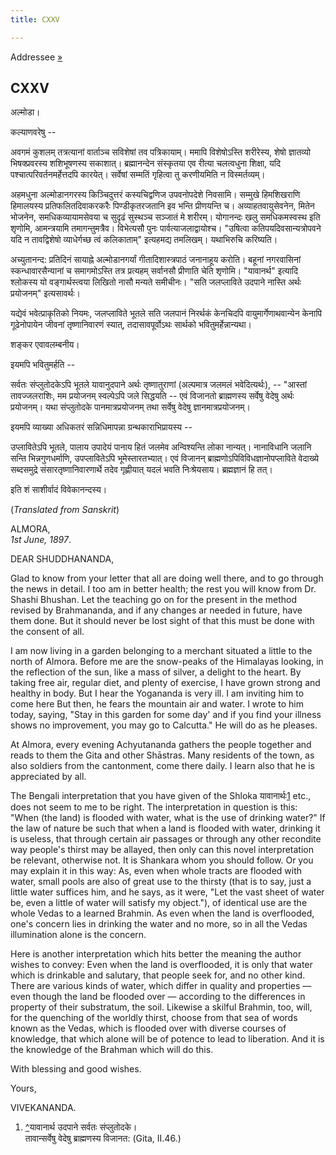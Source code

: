 ```yaml
---
title: CXXV

---
```





  

  
Addressee [»](../../volume_7/epistles_third_series/40_shuddhananda.htm)

## CXXV

अल्मोडा।

कल्याणवरेषु --

अवगमं कुशलम् तत्रत्यानां वार्ताञ्च सविशेषां तव पत्रिकायाम्। ममापि
विशेषोऽस्ति शरीरेस्य, शेषो ज्ञातव्यो भिषक्प्रवरस्य शशिभूषणस्य सकाशात्।
ब्रह्मानन्देन संस्कृतया एव रीत्या चलत्वधुना शिक्षा, यदि
पश्चात्परिवर्तनमर्हेत्तदपि कारयेत्। सर्वेषां सम्मतिं गृहित्वा तु
करणीयमिति न विस्मर्तव्यम्।

अहमधुना अल्मोडानगरस्य किञ्चिदुत्तरं कस्यचिद्वणिज उपवनोपदेशे निवसामि।
सम्मुखे हिमशिखराणि हिमालयस्य प्रतिफलितदिवाकरकरैः पिण्डीकृतरजतानि इव
भन्ति प्रीणयन्ति च। अव्याहतवायुसेवनेन, मितेन भोजनेन, समधिकव्यायामसेवया च
सुदृढं सुस्थञ्च सञ्जातं मे शरीरम्। योगानन्दः खलु समधिकमस्वस्थ इति
शृणोमि, आमन्त्रयामि तमागन्तुमत्रैव। विभेत्यसौ पुनः
पार्वत्याजलाद्वायोश्च। "उषित्वा कतिपयदिवसान्यत्रोपवने यदि न तावद्विशेषो
व्याधेर्गच्छ त्वं कलिकाताम्" इत्यहमद्य तमलिखम्। यथाभिरुचि करिष्यति।

अच्युतानन्द: प्रतिदिनं सायाह्ने अल्मोडानगर्यां गीतादिशास्त्रपाठं
जनानाहूय करोति। बहूनां नगरवासिनां स्कन्धावारसैन्यानां च समागमोऽस्ति तत्र
प्रत्यहम् सर्वानसौ प्रीणाति चेति शृणोमि। "यावानर्थ" इत्यादि श्लोकस्य यो
वङ्गार्थस्त्वया लिखितो नासौ मन्यते समीचीनः। "सति जलप्लाविते उदपाने
नास्ति अर्थः प्रयोजनम्" इत्यसावर्थः।

यद्येवं भवेत्प्राकृतिको नियमः, जलप्लाविते भूतले सति जलपानं निरर्थकं
केनचिदपि वायुमार्गेणाथवान्येन केनापि गूढेनोपायेन जीवनां तृष्णानिवारणं
स्यात्, तदासावपूर्वोऽथः सार्थको भवितुमर्हेन्नान्यथा।

शङ्कर एवावलम्बनीय।

इयमपि भवितुमर्हति --

सर्वतः संप्लुतोदकेऽपि भूतले यावानुदपाने अर्थः तृष्णातुराणां (अल्पमात्र
जलमलं भवेदित्यर्थः), -- "आस्तां तावज्जलराशिः, मम प्रयोजनम् स्वल्पेऽपि
जले सिद्धयति -- एवं विजानतो ब्राह्मणस्य सर्वेषु वेदेषु अर्थः प्रयोजनम्।
यथा संप्लुतोदके पानमात्रप्रयोजनम् तथा सर्वेषु वेदेषु
ज्ञानमात्रप्रयोजनम्।

इयमपि व्याख्या अधिकतरं सन्निधिमापन्ना ग्रन्थकाराभिप्रायस्य --

उप्लावितेऽपि भूतले, पालाय उपादेयं पानाय हितं जलमेव अन्विश्यन्ति लोका
नान्यत्। नानाविधानि जलानि सन्ति भिन्नगुणधर्माणि, उपप्लावितेऽपि
भूमेस्तारतभ्यात्। एवं विजानन् ब्राह्मणोऽपिविविधज्ञानोपप्लाविते वेदाख्ये
सब्दसमुद्रे संसारतृष्णानिवारणार्थे तदेव गृह्णीयात् यदलं भवति
निःश्रेयसाय। ब्रह्मज्ञानं हि तत्।

इति शं साशीर्वादं विवेकानन्दस्य।

(*Translated from Sanskrit*)

ALMORA,  
*1st June, 1897*.

DEAR SHUDDHANANDA,

Glad to know from your letter that all are doing well there, and to go
through the news in detail. I too am in better health; the rest you will
know from Dr. Shashi Bhushan. Let the teaching go on for the present in
the method revised by Brahmananda, and if any changes ar needed in
future, have them done. But it should never be lost sight of that this
must be done with the consent of all.

I am now living in a garden belonging to a merchant situated a little to
the north of Almora. Before me are the snow-peaks of the Himalayas
looking, in the reflection of the sun, like a mass of silver, a delight
to the heart. By taking free air, regular diet, and plenty of exercise,
I have grown strong and healthy in body. But I hear the Yogananda is
very ill. I am inviting him to come here But then, he fears the mountain
air and water. I wrote to him today, saying, "Stay in this garden for
some day' and if you find your illness shows no improvement, you may go
to Calcutta." He will do as he pleases.

At Almora, every evening Achyutananda gathers the people together and
reads to them the Gita and other Shāstras. Many residents of the town,
as also soldiers from the cantonment, come there daily. I learn also
that he is appreciated by all.

The Bengali interpretation that you have given of the
Shloka यावानार्थः[1](#txt2) etc., does not seem to me to be right. The
interpretation in question is this: "When (the land) is flooded with
water, what is the use of drinking water?" If the law of nature be such
that when a land is flooded with water, drinking it is useless, that
through certain air passages or through any other recondite way people's
thirst may be allayed, then only can this novel interpretation be
relevant, otherwise not. It is Shankara whom you should follow. Or you
may explain it in this way: As, even when whole tracts are flooded with
water, small pools are also of great use to the thirsty (that is to say,
just a little water suffices him, and he says, as it were, "Let the vast
sheet of water be, even a little of water will satisfy my object."), of
identical use are the whole Vedas to a learned Brahmin. As even when the
land is overflooded, one's concern lies in drinking the water and no
more, so in all the Vedas illumination alone is the concern.

Here is another interpretation which hits better the meaning the author
wishes to convey: Even when the land is overflooded, it is only that
water which is drinkable and salutary, that people seek for, and no
other kind. There are various kinds of water, which differ in quality
and properties — even though the land be flooded over — according to the
differences in property of their substratum, the soil. Likewise a
skilful Brahmin, too, will, for the quenching of the worldly thirst,
choose from that sea of words known as the Vedas, which is flooded over
with diverse courses of knowledge, that which alone will be of potence
to lead to liberation. And it is the knowledge of the Brahman which will
do this.

With blessing and good wishes. 

Yours,

VIVEKANANDA.

1.  [^](#txt1)यावानार्थ उदपाने सर्वतः संप्लुतोदके।  
    तावान्सर्वेषु वेदेषु ब्राह्मणस्य विजानत: (Gita, II.46.)


